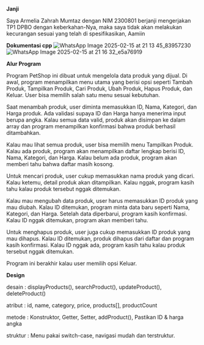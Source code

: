 **Janji**

Saya Armelia Zahrah Mumtaz dengan NIM 2300801 berjanji mengerjakan TP1 DPBO dengan keberkahan-Nya, maka saya tidak akan melakukan kecurangan sesuai yang telah di spesifikasikan, Aamiin

**Dokumentasi cpp**
![WhatsApp Image 2025-02-15 at 21 13 45_83957230](https://github.com/user-attachments/assets/189a925f-c9ce-49f6-a17a-e290b0878b2c)
![WhatsApp Image 2025-02-15 at 21 16 32_e5a76919](https://github.com/user-attachments/assets/05974656-2691-41fb-9e7b-72797e3b447e)

**Alur Program**

Program PetShop ini dibuat untuk mengelola data produk yang dijual. Di awal, program menampilkan menu utama yang berisi opsi seperti Tambah Produk, Tampilkan Produk, Cari Produk, Ubah Produk, Hapus Produk, dan Keluar. User bisa memilih salah satu menu sesuai kebutuhan.

Saat menambah produk, user diminta memasukkan ID, Nama, Kategori, dan Harga produk. Ada validasi supaya ID dan Harga hanya menerima input berupa angka. Kalau semua data valid, produk akan disimpan ke dalam array dan program menampilkan konfirmasi bahwa produk berhasil ditambahkan.

Kalau mau lihat semua produk, user bisa memilih menu Tampilkan Produk. Kalau ada produk, program akan menampilkan daftar lengkap berisi ID, Nama, Kategori, dan Harga. Kalau belum ada produk, program akan memberi tahu bahwa daftar masih kosong.

Untuk mencari produk, user cukup memasukkan nama produk yang dicari. Kalau ketemu, detail produk akan ditampilkan. Kalau nggak, program kasih tahu kalau produk tersebut nggak ditemukan.

Kalau mau mengubah data produk, user harus memasukkan ID produk yang mau diubah. Kalau ID ditemukan, program minta data baru seperti Nama, Kategori, dan Harga. Setelah data diperbarui, program kasih konfirmasi. Kalau ID nggak ditemukan, program akan memberi tahu.

Untuk menghapus produk, user juga cukup memasukkan ID produk yang mau dihapus. Kalau ID ditemukan, produk dihapus dari daftar dan program kasih konfirmasi. Kalau ID nggak ada, program kasih tahu kalau produk tersebut nggak ditemukan.

Program ini berakhir kalau user memilih opsi Keluar.

**Design**

 desain : displayProducts(), searchProduct(), updateProduct(), deleteProduct()

 atribut : id, name, category, price, products[], productCount

 metode : Konstruktor, Getter, Setter, addProduct(), Pastikan ID & harga angka

struktur : Menu pakai switch-case, navigasi mudah dan terstruktur.
